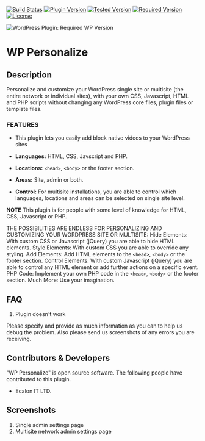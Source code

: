 [![Build Status](https://img.shields.io/travis/lusionlabs/wp-personalize)](https://travis-ci.com/lusionlabs/wp-personalize)
[![Plugin Version](https://img.shields.io/wordpress/plugin/v/wp-personalize?label=wordpress+plugin)](https://wordpress.org/plugins/wp-personalize)
[![Tested Version](https://img.shields.io/wordpress/plugin/tested/wp-personalize?label=tested+against_wordpress)](https://wordpress.org/plugins/wp-personalize)
[![Required Version](https://img.shields.io/wordpress/plugin/wp-version/wp-personalize?label=requires+wordpress)](https://github.com/lusionlabs/wp-personalize/blob/master/readme.txt)
[![License](https://img.shields.io/github/license/lusionlabs/wp-present)](https://github.com/lusionlabs/wp-personalize/blob/master/LICENSE)


![WordPress Plugin: Required WP Version](https://img.shields.io/wordpress/plugin/wp-version/wp-personalize?label=requires)
# WP Personalize

## Description

Personalize and customize your WordPress single site or multisite (the entire network or individual sites), with your own CSS, Javascript, HTML and PHP scripts without changing any WordPress core files, plugin files or template files.

### FEATURES

* This plugin lets you easily add block native videos to your WordPress sites

* **Languages:** HTML, CSS, Javscript and PHP.
* **Locations:** `<head>`, `<body>` or the footer section.
* **Areas:** Site, admin or both.
* **Control:** For multisite installations, you are able to control which languages, locations and areas can be selected on single site level.

**NOTE**
This plugin is for people with some level of knowledge for HTML, CSS, Javascript or PHP.

THE POSSIBILITIES ARE ENDLESS FOR PERSONALIZING AND CUSTOMIZING YOUR WORDPRESS SITE OR MULTISITE:
Hide Elements: With custom CSS or Javascript (jQuery) you are able to hide HTML elements.
Style Elements: With custom CSS you are able to override any styling.
Add Elements: Add HTML elements to the `<head>`, `<body>` or the footer section.
Control Elements: With custom Javascript (jQuery) you are able to control any HTML element or add further actions on a specific event.
PHP Code: Implement your own PHP code in the `<head>`, `<body>` or the footer section.
Much More: Use your imagination.


## FAQ
1) Plugin doesn't work

Please specify and provide as much information as you can to help us debug the problem.
Also please send us screenshots of any errors you are receiving.

## Contributors & Developers

"WP Personalize" is open source software. The following people have contributed to this plugin.
* Ecalon IT LTD.

## Screenshots

1. Single admin settings page
2. Multisite network admin settings page